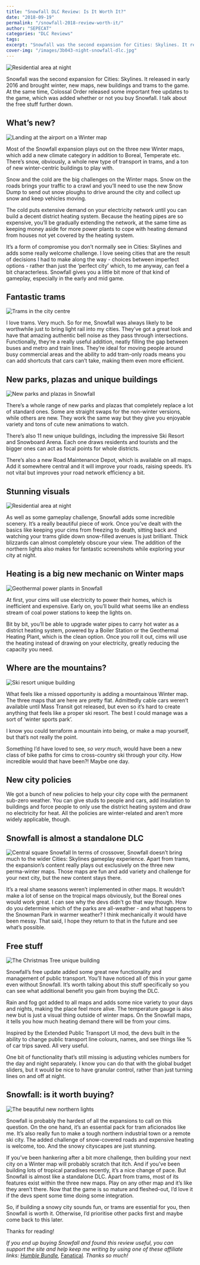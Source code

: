 ```yaml
---
title: "Snowfall DLC Review: Is It Worth It?"
date: "2018-09-19"
permalink: "/snowfall-2018-review-worth-it/"
author: "SEPECAT"
categories: "DLC Reviews"
tags:
excerpt: "Snowfall was the second expansion for Cities: Skylines. It released in early 2016 and brought winter, new maps, new buildings and trams to the game." 
cover-img: "/images/3b043-night-snowfall-dlc.jpg"
---
```


![Residential area at night](/images/residential-snowfall-night.jpg)

Snowfall was the second expansion for Cities: Skylines. It released in early 2016 and brought winter, new maps, new buildings and trams to the game. At the same time, Colossal Order released some important free updates to the game, which was added whether or not you buy Snowfall. I talk about the free stuff further down.

## What’s new?

![Landing at the airport on a Winter map](/images/airport-snowfall-northern-lights.jpg)

Most of the Snowfall expansion plays out on the three new Winter maps, which add a new climate category in addition to Boreal, Temperate etc. There’s snow, obviously, a whole new type of transport in trams, and a ton of new winter-centric buildings to play with. 

Snow and the cold are the big challenges on the Winter maps. Snow on the roads brings your traffic to a crawl and you’ll need to use the new Snow Dump to send out snow ploughs to drive around the city and collect up snow and keep vehicles moving.

The cold puts extensive demand on your electricity network until you can build a decent district heating system. Because the heating pipes are so expensive, you’ll be gradually extending the network, at the same time as keeping money aside for more power plants to cope with heating demand from houses not yet covered by the heating system.

It’s a form of compromise you don’t normally see in Cities: Skylines and adds some really welcome challenge. I love seeing cities that are the result of decisions I had to make along the way - choices between imperfect options - rather than just the ‘perfect city’ which, to me anyway, can feel a bit characterless. Snowfall gives you a little bit more of that kind of gameplay, especially in the early and mid game.

## Fantastic trams

![Trams in the city centre](/images/trams-snowfall.jpg)

I love trams. Very much. So for me, Snowfall was always likely to be worthwhile just to bring light rail into my cities. They’ve got a great look and have that amazing authentic bell noise as they pass through intersections.
Functionally, they’re a really useful addition, neatly filling the gap between buses and metro and train lines. They’re ideal for moving people around busy commercial areas and the ability to add tram-only roads means you can add shortcuts that cars can’t take, making them even more efficient.

## New parks, plazas and unique buildings

![New parks and plazas in Snowfall](/images/snowmobile-snowfall.jpg)

There’s a whole range of new parks and plazas that completely replace a lot of standard ones. Some are straight swaps for the non-winter versions, while others are new. They work the same way but they give you enjoyable variety and tons of cute new animations to watch.

There’s also 11 new unique buildings, including the impressive Ski Resort and Snowboard Arena. Each one draws residents and tourists and the bigger ones can act as focal points for whole districts.

There’s also a new Road Maintenance Depot, which is available on all maps. Add it somewhere central and it will improve your roads, raising speeds. It’s not vital but improves your road network efficiency a bit.

## Stunning visuals

![Residential area at night](/images/residential-northern-lights.jpg)

As well as some gameplay challenge, Snowfall adds some incredible scenery. It’s a really beautiful piece of work. Once you’ve dealt with the basics like keeping your cims from freezing to death, sitting back and watching your trams glide down snow-filled avenues is just brilliant. Thick blizzards can almost completely obscure your view. The addition of the northern lights also makes for fantastic screenshots while exploring your city at night.

## Heating is a big new mechanic on Winter maps

![Geothermal power plants in Snowfall](/images/geothermal-heating-plant.jpg)

At first, your cims will use electricity to power their homes, which is inefficient and expensive. Early on, you’ll build what seems like an endless stream of coal power stations to keep the lights on.

Bit by bit, you’ll be able to upgrade water pipes to carry hot water as a district heating system, powered by a Boiler Station or the Geothermal Heating Plant, which is the clean option. Once you roll it out, cims will use the heating instead of drawing on your electricity, greatly reducing the capacity you need.

## Where are the mountains?

![Ski resort unique building](/images/ski-resort-snowfall.jpg)

What feels like a missed opportunity is adding a mountainous Winter map. The three maps that are here are pretty flat. Admittedly cable cars weren’t available until Mass Transit got released, but even so it’s hard to create anything that feels like a proper ski resort. The best I could manage was a sort of ‘winter sports park’.

I know you could terraform a mountain into being, or make a map yourself, but that’s not really the point.

Something I’d have loved to see, *so very much*, would have been a new class of bike paths for cims to cross-country ski through your city. How incredible would that have been?! Maybe one day.

## New city policies

We got a bunch of new policies to help your city cope with the permanent sub-zero weather. You can give studs to people and cars, add insulation to buildings and force people to only use the district heating system and draw no electricity for heat. All the policies are winter-related and aren’t more widely applicable, though.

## Snowfall is almost a standalone DLC

![Central square Snowfall](/images/square-snowfall.jpg)
In terms of crossover, Snowfall doesn’t bring much to the wider Cities: Skylines gameplay experience. Apart from trams, the expansion’s content really plays out exclusively on the three new perma-winter maps. Those maps are fun and add variety and challenge for your next city, but the new content stays there. 

It’s a real shame seasons weren’t implemented in other maps. It wouldn’t make a lot of sense on the tropical maps obviously, but the Boreal ones would work great. I can see why the devs didn’t go that way though. How do you determine which of the parks are all-weather - and what happens to the Snowman Park in warmer weather? I think mechanically it would have been messy. That said, I hope they return to that in the future and see what’s possible.

## Free stuff

![The Christmas Tree unique building](/images/christmas-tree-snowfall.jpg)

Snowfall’s free update added some great new functionality and management of public transport. You’ll have noticed all of this in your game even without Snowfall. It’s worth talking about this stuff specifically so you can see what additional benefit you gain from buying the DLC.

Rain and fog got added to all maps and adds some nice variety to your days and nights, making the place feel more alive. The temperature gauge is also new but is just a visual thing outside of winter maps. On the Snowfall maps, it tells you how much heating demand there will be from your cims.

Inspired by the Extended Public Transport UI mod, the devs built in the ability to change public transport line colours, names, and see things like % of car trips saved. All very useful.

One bit of functionality that’s still missing is adjusting vehicles numbers for the day and night separately. I know you can do that with the global budget sliders, but it would be nice to have granular control, rather than just turning lines on and off at night.

## Snowfall: is it worth buying?

![The beautiful new northern lights](/images/northern-lights.jpg)

Snowfall is probably the hardest of all the expansions to call on this question. On the one hand, it’s an essential pack for tram aficionados like me. It’s also really fun to make a tough northern industrial town or a remote ski city. The added challenge of snow-covered roads and expensive heating is welcome, too. And the snowy cityscapes are just stunning.

If you’ve been hankering after a bit more challenge, then building your next city on a Winter map will probably scratch that itch. And if you’ve been building lots of tropical paradises recently, it’s a nice change of pace.
But Snowfall is almost like a standalone DLC. Apart from trams, most of its features exist within the three new maps. Play on any other map and it’s like they aren’t there. Now that the game is so mature and fleshed-out, I’d love it if the devs spent some time doing some integration.

So, if building a snowy city sounds fun, or trams are essential for you, then Snowfall is worth it. Otherwise, I’d prioritise other packs first and maybe come back to this later.

Thanks for reading!

*If you end up buying Snowfall and found this review useful, you can support the site and help keep me writing by using one of these affiliate links:* [*Humble Bundle*](https://www.humblebundle.com/store/cities-skylines-snowfall?partner=twcb)*,* [Fanatical](http://www.anrdoezrs.net/links/8883448/type/dlg/https://www.fanatical.com/en/dlc/cities-skylines-snowfall-dlc)*. Thanks so much!*